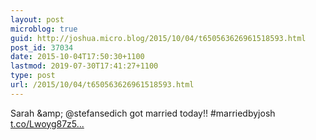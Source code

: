 ```yaml
---
layout: post
microblog: true
guid: http://joshua.micro.blog/2015/10/04/t650563626961518593.html
post_id: 37034
date: 2015-10-04T17:50:30+1100
lastmod: 2019-07-30T17:41:27+1100
type: post
url: /2015/10/04/t650563626961518593.html
---
```

Sarah &amp;amp; @stefansedich got married today!! #marriedbyjosh [t.co/Lwoyg87z5...](http://t.co/Lwoyg87z5I)
